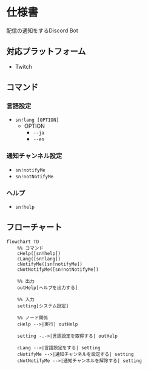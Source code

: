 # 仕様書
配信の通知をするDiscord Bot

## 対応プラットフォーム
* Twitch

## コマンド
### 言語設定
* `sn!lang [OPTION]`
    * OPTION
        * `--ja`
        * `--en`

### 通知チャンネル設定
* `sn!notifyMe`
* `sn!notNotifyMe`

### ヘルプ
* `sn!help`

## フローチャート
```mermaid
flowchart TD
    %% コマンド
    cHelp([sn!help])
    cLang([sn!lang])
    cNotifyMe([sn!notifyMe])
    cNotNotifyMe([sn!notNotifyMe])

    %% 出力
    outHelp[ヘルプを出力する]

    %% 入力
    setting[システム設定]

    %% ノード関係
    cHelp -->|実行| outHelp

    setting -.->|言語設定を取得する| outHelp

    cLang -->|言語設定をする| setting
    cNotifyMe -->|通知チャンネルを設定する| setting
    cNotNotifyMe -->|通知チャンネルを解除する| setting
```